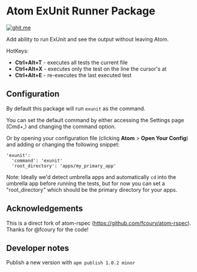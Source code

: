 # Atom ExUnit Runner Package

[![ghit.me](https://ghit.me/badge.svg?repo=axelson/atom-exunit)](https://ghit.me/repo/axelson/atom-exunit)

Add ability to run ExUnit and see the output without leaving Atom.

HotKeys:

- __Ctrl+Alt+T__ - executes all tests the current file
- __Ctrl+Alt+X__ - executes only the test on the line the cursor's at
- __Ctrl+Alt+E__ - re-executes the last executed test

<!-- TODO: Add screenshot -->
<!-- ![Screenshot](http://cl.ly/image/2G2B3M2g3l3k/stats_collector_spec.rb%20-%20-Users-fcoury-Projects-crm_bliss.png) -->

## Configuration

By default this package will run `exunit` as the command.

You can set the default command by either accessing the Settings page (Cmd+,)
and changing the command option.

<!-- TODO: Add screenshot -->
<!-- ![Configuration Screenshot](http://f.cl.ly/items/2k1C0E0e1l2Z3m1l3e1R/Settings%20-%20-Users-fcoury-Projects-crm_bliss.jpg) -->

Or by opening your configuration file (clicking __Atom__ > __Open Your Config__)
and adding or changing the following snippet:

    'exunit':
      'command': 'exunit'
      'root_directory': 'apps/my_primary_app'

Note: Ideally we'd detect umbrella apps and automatically `cd` into the umbrella app before running the tests, but for now you can set a "root_directory" which should be the primary directory for your apps.

## Acknowledgements

This is a direct fork of atom-rspec (https://github.com/fcoury/atom-rspec). Thanks for @fcoury for the code!

## Developer notes

Publish a new version with `apm publish 1.0.2 minor`
